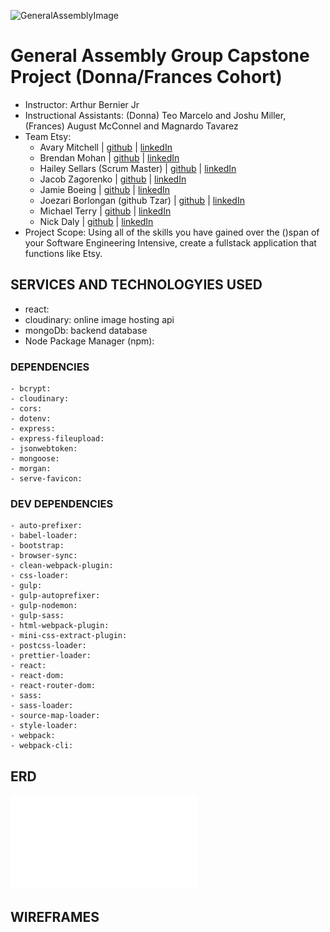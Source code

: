 ![GeneralAssemblyImage](https://ga-website-production-herokuapp-com.global.ssl.fastly.net/packs/media/assets/images/logo_1200_by_627-e2f4e80d2e8073fa1b8c0a2bb36f2d46.jpg)

# General Assembly Group Capstone Project (Donna/Frances Cohort)
- Instructor: Arthur Bernier Jr
- Instructional Assistants: (Donna) Teo Marcelo and Joshu Miller, (Frances) August McConnel and Magnardo Tavarez
- Team Etsy: 
    - Avary Mitchell | [github](https://github.com/Anmitchell) | [linkedIn](https://www.linkedin.com/in/avary-mitchell-6b493612a/)
    - Brendan Mohan | [github](https://github.com/MoHanSolo) | [linkedIn](https://www.linkedin.com/in/brendan-mohan/)
    - Hailey Sellars (Scrum Master) | [github](https://github.com/hlysllrs) | [linkedIn](https://www.linkedin.com/in/hailey-sellars/)
    - Jacob Zagorenko | [github](https://github.com/Jacob1635) | [linkedIn](https://www.linkedin.com/in/jacob-zagorenko/)
    - Jamie Boeing | [github](https://github.com/JamieBoeing) | [linkedIn](https://www.linkedin.com/in/jamie-boeing/)
    - Joezari Borlongan (github Tzar) | [github](https://github.com/joe-bor) | [linkedIn]()
    - Michael Terry | [github](https://github.com/m-j-terry) | [linkedIn](https://www.linkedin.com/in/michaeljterry/)
    - Nick Daly | [github](https://github.com/ndaly94) | [linkedIn](https://www.linkedin.com/in/nickdaly94/)
- Project Scope: Using all of the skills you have gained over the ()span of your Software Engineering Intensive, create a fullstack application that functions like Etsy. 

## SERVICES AND TECHNOLOGYIES USED
- react: 
- cloudinary: online image hosting api
- mongoDb: backend database
- Node Package Manager (npm): 

### DEPENDENCIES
    - bcrypt: 
    - cloudinary: 
    - cors: 
    - dotenv: 
    - express: 
    - express-fileupload: 
    - jsonwebtoken: 
    - mongoose: 
    - morgan: 
    - serve-favicon:

### DEV DEPENDENCIES
    - auto-prefixer: 
    - babel-loader: 
    - bootstrap: 
    - browser-sync: 
    - clean-webpack-plugin: 
    - css-loader: 
    - gulp: 
    - gulp-autoprefixer: 
    - gulp-nodemon: 
    - gulp-sass: 
    - html-webpack-plugin: 
    - mini-css-extract-plugin: 
    - postcss-loader: 
    - prettier-loader: 
    - react: 
    - react-dom: 
    - react-router-dom: 
    - sass: 
    - sass-loader: 
    - source-map-loader: 
    - style-loader: 
    - webpack: 
    - webpack-cli:

## ERD
![](ERD.pdf)

## WIREFRAMES

## 